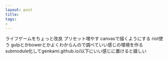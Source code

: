 ```yaml
---
layout: post
title: 
tags:
- 
---
```


ライフゲームをちょっと改良
プリセット増やす
canvasで描くようにする
riot使う
gulpとかbowerとかよくわからんので調べていい感じの環境を作る
submodule化してgenkami.github.io/以下にいい感じに置けると嬉しい
